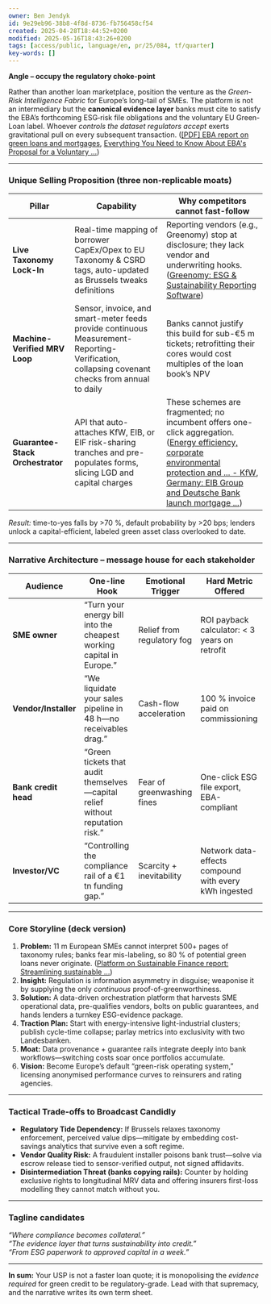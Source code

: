 ```yaml
---
owner: Ben Jendyk
id: 9e29eb96-38b8-4f8d-8736-fb756458cf54
created: 2025-04-28T18:44:52+0200
modified: 2025-05-16T18:43:26+0200
tags: [access/public, language/en, pr/25/084, tf/quarter]
key-words: []
---
```


**Angle – occupy the regulatory choke-point**

Rather than another loan marketplace, position the venture as the *Green-Risk Intelligence Fabric* for Europe’s long-tail of SMEs.  The platform is not an intermediary but the **canonical evidence layer** banks must cite to satisfy the EBA’s forthcoming ESG‐risk file obligations and the voluntary EU Green-Loan label.  Whoever *controls the dataset regulators accept* exerts gravitational pull on every subsequent transaction.  ([[PDF] EBA report on green loans and mortgages](https://www.eba.europa.eu/sites/default/files/2023-12/e7bcc22e-7fc2-4ca9-b50d-b6e922f99513/EBA%20report%20on%20green%20loans%20and%20mortgages_0.pdf?utm_source=chatgpt.com), [Everything You Need to Know About EBA's Proposal for a Voluntary ...](https://eurodw.eu/everything-you-need-to-know-about-ebas-proposal-for-a-voluntary-eu-green-loan-label/?utm_source=chatgpt.com))  

---

### Unique Selling Proposition (three non-replicable moats)

| Pillar | Capability | Why competitors cannot fast-follow |
|---|---|---|
| **Live Taxonomy Lock-In** | Real-time mapping of borrower CapEx/Opex to EU Taxonomy & CSRD tags, auto-updated as Brussels tweaks definitions | Reporting vendors (e.g., Greenomy) stop at disclosure; they lack vendor and underwriting hooks.  ([Greenomy: ESG & Sustainability Reporting Software](https://www.greenomy.io/?utm_source=chatgpt.com)) |
| **Machine-Verified MRV Loop** | Sensor, invoice, and smart-meter feeds provide continuous Measurement-Reporting-Verification, collapsing covenant checks from annual to daily | Banks cannot justify this build for sub-€5 m tickets; retrofitting their cores would cost multiples of the loan book’s NPV |
| **Guarantee-Stack Orchestrator** | API that auto-attaches KfW, EIB, or EIF risk-sharing tranches and pre-populates forms, slicing LGD and capital charges | These schemes are fragmented; no incumbent offers one-click aggregation.  ([Energy efficiency, corporate environmental protection and ... - KfW](https://www.kfw.de/inlandsfoerderung/Companies/Energy-and-the-environment/?utm_source=chatgpt.com), [Germany: EIB Group and Deutsche Bank launch mortgage ...](https://www.eib.org/en/press/all/2024-179-eib-group-and-deutsche-bank-launch-mortgage-programme-for-climate-friendly-housing-in-germany?utm_source=chatgpt.com)) |

*Result:* time-to-yes falls by >70 %, default probability by >20  bps; lenders unlock a capital-efficient, labeled green asset class overlooked to date.

---

### Narrative Architecture – message house for each stakeholder

| Audience | One-line Hook | Emotional Trigger | Hard Metric Offered |
|-----------|--------------|-------------------|---------------------|
| **SME owner** | “Turn your energy bill into the cheapest working capital in Europe.” | Relief from regulatory fog | ROI payback calculator: < 3 years on retrofit |
| **Vendor/Installer** | “We liquidate your sales pipeline in 48 h—no receivables drag.” | Cash-flow acceleration | 100 % invoice paid on commissioning |
| **Bank credit head** | “Green tickets that audit themselves—capital relief without reputation risk.” | Fear of greenwashing fines | One-click ESG file export, EBA-compliant |
| **Investor/VC** | “Controlling the compliance rail of a €1 tn funding gap.” | Scarcity + inevitability | Network data-effects compound with every kWh ingested |

---

### Core Storyline (deck version)

1. **Problem:** 11 m European SMEs cannot interpret 500+ pages of taxonomy rules; banks fear mis-labeling, so 80 % of potential green loans never originate.  ([Platform on Sustainable Finance report: Streamlining sustainable ...](https://finance.ec.europa.eu/publications/platform-sustainable-finance-report-streamlining-sustainable-finance-smes_en?utm_source=chatgpt.com))  
2. **Insight:** Regulation is information asymmetry in disguise; weaponise it by supplying the only *continuous* proof-of-greenworthiness.  
3. **Solution:** A data-driven orchestration platform that harvests SME operational data, pre-qualifies vendors, bolts on public guarantees, and hands lenders a turnkey ESG-evidence package.  
4. **Traction Plan:** Start with energy-intensive light-industrial clusters; publish cycle-time collapse; parlay metrics into exclusivity with two Landesbanken.  
5. **Moat:** Data provenance + guarantee rails integrate deeply into bank workflows—switching costs soar once portfolios accumulate.  
6. **Vision:** Become Europe’s default “green-risk operating system,” licensing anonymised performance curves to reinsurers and rating agencies.

---

### Tactical Trade-offs to Broadcast Candidly

* **Regulatory Tide Dependency:** If Brussels relaxes taxonomy enforcement, perceived value dips—mitigate by embedding cost-savings analytics that survive even a soft regime.  
* **Vendor Quality Risk:** A fraudulent installer poisons bank trust—solve via escrow release tied to sensor-verified output, not signed affidavits.  
* **Disintermediation Threat (banks copying rails):** Counter by holding exclusive rights to longitudinal MRV data and offering insurers first-loss modelling they cannot match without you.

---

### Tagline candidates

*“Where compliance becomes collateral.”*  
*“The evidence layer that turns sustainability into credit.”*  
*“From ESG paperwork to approved capital in a week.”*

---

**In sum:** Your USP is not a faster loan quote; it is monopolising the *evidence required* for green credit to be regulatory-grade.  Lead with that supremacy, and the narrative writes its own term sheet.